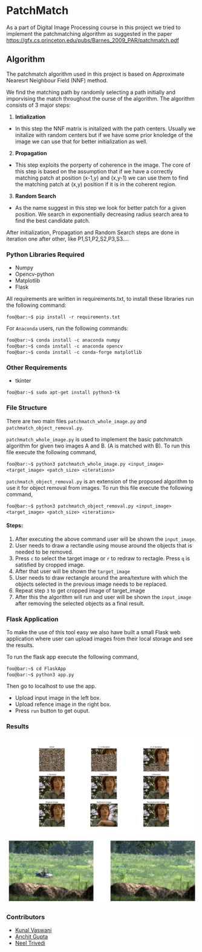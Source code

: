 # PatchMatch
As a part of Digital Image Processing course in this project we tried to implement the patchmatching algorithm as suggested in the paper https://gfx.cs.princeton.edu/pubs/Barnes_2009_PAR/patchmatch.pdf

## Algorithm

The patchmatch algorithm used in this project is based on Approximate Nearesrt Neighbour Field (NNF) method.

We find the matching path by randomly selecting a path initially and imporvising the match throughout the ourse of the algorithm. The algorithm consists of 3 major steps:

1. <b>Intialization</b>

 - In this step the NNF matrix is initalized with the path centers. Usually we initalize with random centers but if we have some prior knoledge of the image we can use that for better initialization as well.

2. <b> Propagation </b>

  - This step exploits the porperty of coherence in the image. The core of this step is based on the assumption that if we have a correctly matching patch at position (x-1,y) and (x,y-1) we can use them to find the matching patch at (x,y) position if it is in the coherent region.
3. <b> Random Search </b>

 - As the name suggest in this step we look for better patch for a given position. We search in exponentially decreasing radius search area to find the best candidate patch.

 After initialization, Propagation and Random Search steps are done in iteration one after other, like P1,S1,P2,S2,P3,S3....

### Python Libraries Required
  - Numpy
  - Opencv-python
  - Matplotlib
  - Flask

  All requirements are written in requirements.txt, to install these libraries run the following command:

  ```
  foo@bar:~$ pip install -r requirements.txt
  ```

  For `Anaconda` users, run the following commands:
  ```
  foo@bar:~$ conda install -c anaconda numpy
  foo@bar:~$ conda install -c anaconda opencv
  foo@bar:~$ conda install -c conda-forge matplotlib
  ```

### Other Requirements
  - tkinter
  ```
  foo@bar:~$ sudo apt-get install python3-tk
  ```

### File Structure

 There are two main files `patchmatch_whole_image.py` and `patchmatch_object_removal.py`.

 `patchmatch_whole_image.py` is used to implement the basic patchmatch algorithm for given two images A and B. (A is matched with B). To run this file execute the following command,

 ```
 foo@bar:~$ python3 patchmatch_whole_image.py <input_image> <target_image> <patch_size> <iterations>
 ```
`patchmatch_object_removal.py` is an extension of the proposed algorithm to use it for object removal from images. To run this file execute the following command,

```
foo@bar:~$ python3 patchmatch_object_removal.py <input_image> <target_image> <patch_size> <iterations>
```

#### Steps:
  1. After executing the above command user will be shown the `input_image`.
  2. User needs to draw a rectandle using mouse around the objects that is needed to be removed.
  3. Press `c` to select the target image or `r` to redraw to rectagle. Press `q` is satisfied by cropped image.
  4. After that user will be shown the `target_image`
  5. User needs to draw rectangle around the area/texture with which the objects selected in the previous image needs to be replaced.
  6. Repeat step `3` to get cropped image of target_image
  7. After this the algorithm will run and user will be shown the `input_image` after removing the selected objects as a final result.

### Flask Application

 To make the use of this tool easy we also have built a small Flask web application where user can upload images from their local storage and see the results.

 To run the flask app execute the following command,
 ```
foo@bar:~$ cd FlaskApp
foo@bar:~$ python3 app.py    
 ```
Then go to localhost to use the app.

- Upload input image in the left box.
- Upload refence image in the right box.
- Press `run` button to get ouput. 

### Results
  ![Whole image reconstructed](Results/Figure_1.png)
  ![Object removal reconstructed](Results/Tractor.jpeg)


### Contributors

- [Kunal Vaswani](https://github.com/kunalvaswani123)
- [Anchit Gupta](https://github.com/Anchit1999)
- [Neel Trivedi](https://github.com/neel1998)
